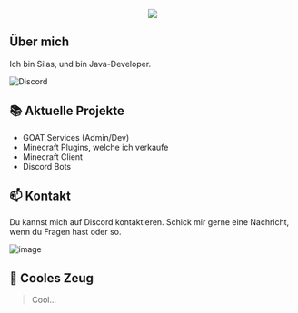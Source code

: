 <p align="center">
    <img src="https://readme-typing-svg.herokuapp.com/?font=Righteous&size=35&center=true&vCenter=true&width=500&height=70&duration=4000&lines=Hallo!+👋;+Ich+bin+Silas;" />
</p>

## Über mich

Ich bin Silas, und bin Java-Developer.

![Discord](https://img.shields.io/discord/1153383158461501570?style=for-the-badge&logo=discord&logoColor=white&label=Discord&labelColor=gray&color=%23c0c0c0%09&link=https%3A%2F%2Fdsc.gg%2Fmachor)

## 📚 Aktuelle Projekte

- GOAT Services (Admin/Dev)
- Minecraft Plugins, welche ich verkaufe
- Minecraft Client
- Discord Bots

## 📫 Kontakt

Du kannst mich auf Discord kontaktieren. Schick mir gerne eine Nachricht, wenn du Fragen hast oder so.

![image](https://github.com/SilasDornbusch/SilasDornbusch/assets/144553383/395c4426-738b-450d-920d-ed8879107f25)



## 🚀 Cooles Zeug

> Cool...
